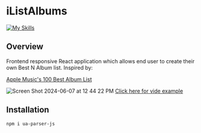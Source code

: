 # iListAlbums
[![My Skills](https://skillicons.dev/icons?i=react,nodejs,js,html,css,npm,vscode)](https://skillicons.dev)
## Overview

Frontend responsive React application which allows end user to create their own Best N Album list.
Inspired by:

[Apple Music's 100 Best Album List](https://100best.music.apple.com/us)

![Screen Shot 2024-06-07 at 12 44 22 PM](https://github.com/Rchrdlss3/iListAlbums/assets/35810850/22acc972-10e6-4486-b4f8-13671065a03f)
[Click here for vide example](https://youtu.be/irrps9INmN4)

## Installation
```
npm i ua-parser-js
```

